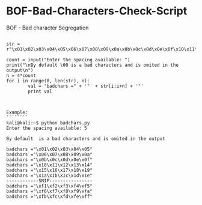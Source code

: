 # BOF-Bad-Characters-Check-Script


BOF - Bad character Segregation
```````````````````````````````

str = r"\x01\x02\x03\x04\x05\x06\x07\x08\x09\x0a\x0b\x0c\x0d\x0e\x0f\x10\x11\x12\x13\x14\x15\x16\x17\x18\x19\x1a\x1b\x1c\x1d\x1e\x1f\x20\x21\x22\x23\x24\x25\x26\x27\x28\x29\x2a\x2b\x2c\x2d\x2e\x2f\x30\x31\x32\x33\x34\x35\x36\x37\x38\x39\x3a\x3b\x3c\x3d\x3e\x3f\x40\x41\x42\x43\x44\x45\x46\x47\x48\x49\x4a\x4b\x4c\x4d\x4e\x4f\x50\x51\x52\x53\x54\x55\x56\x57\x58\x59\x5a\x5b\x5c\x5d\x5e\x5f\x60\x61\x62\x63\x64\x65\x66\x67\x68\x69\x6a\x6b\x6c\x6d\x6e\x6f\x70\x71\x72\x73\x74\x75\x76\x77\x78\x79\x7a\x7b\x7c\x7d\x7e\x7f\x80\x81\x82\x83\x84\x85\x86\x87\x88\x89\x8a\x8b\x8c\x8d\x8e\x8f\x90\x91\x92\x93\x94\x95\x96\x97\x98\x99\x9a\x9b\x9c\x9d\x9e\x9f\xa0\xa1\xa2\xa3\xa4\xa5\xa6\xa7\xa8\xa9\xaa\xab\xac\xad\xae\xaf\xb0\xb1\xb2\xb3\xb4\xb5\xb6\xb7\xb8\xb9\xba\xbb\xbc\xbd\xbe\xbf\xc0\xc1\xc2\xc3\xc4\xc5\xc6\xc7\xc8\xc9\xca\xcb\xcc\xcd\xce\xcf\xd0\xd1\xd2\xd3\xd4\xd5\xd6\xd7\xd8\xd9\xda\xdb\xdc\xdd\xde\xdf\xe0\xe1\xe2\xe3\xe4\xe5\xe6\xe7\xe8\xe9\xea\xeb\xec\xed\xee\xef\xf0\xf1\xf2\xf3\xf4\xf5\xf6\xf7\xf8\xf9\xfa\xfb\xfc\xfd\xfe\xff"

count = input("Enter the spacing available: ")
print("\nBy default \00 is a bad characters and is omited in the output\n")
n = 4*count
for i in range(0, len(str), n):
        val = "badchars =" + '"' + str[i:i+n] + '"'
        print val
        
        
        
Example:
````````
kali@kali:~$ python badchars.py 
Enter the spacing available: 5

By default  is a bad characters and is omited in the output

badchars ="\x01\x02\x03\x04\x05"
badchars ="\x06\x07\x08\x09\x0a"
badchars ="\x0b\x0c\x0d\x0e\x0f"
badchars ="\x10\x11\x12\x13\x14"
badchars ="\x15\x16\x17\x18\x19"
badchars ="\x1a\x1b\x1c\x1d\x1e"
------------SNIP----------------
badchars ="\xf1\xf2\xf3\xf4\xf5"
badchars ="\xf6\xf7\xf8\xf9\xfa"
badchars ="\xfb\xfc\xfd\xfe\xff"
